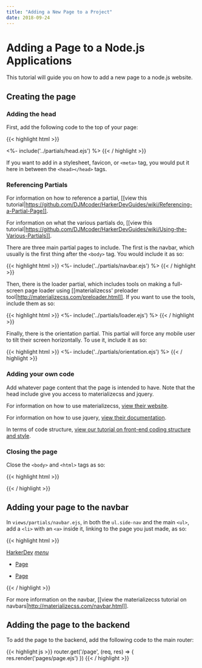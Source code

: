 ```yaml
---
title: "Adding a New Page to a Project"
date: 2018-09-24
---
```


# Adding a Page to a Node.js Applications

This tutorial will guide you on how to add a new page to a node.js website.

## Creating the page

### Adding the head

First, add the following code to the top of your page:

{{< highlight html >}}
<!DOCTYPE html>
<html lang="en-US">
  <head>
    <%- include('../partials/head.ejs') %>
    <title> Title </title>
  </head>
  <body>
{{< / highlight >}}

If you want to add in a stylesheet, favicon, or `<meta>` tag, you would put it here in between the `<head></head>` tags.

### Referencing Partials

For information on how to reference a partial, [[view this tutorial|https://github.com/DJMcoder/HarkerDevGuides/wiki/Referencing-a-Partial-Page]].

For information on what the various partials do, [[view this tutorial|https://github.com/DJMcoder/HarkerDevGuides/wiki/Using-the-Various-Partials]].

There are three main partial pages to include. The first is the navbar, which usually is the first thing after the `<body>` tag. You would include it as so: 

{{< highlight html >}}
<%- include('../partials/navbar.ejs') %>
{{< / highlight >}}

Then, there is the loader partial, which includes tools on making a full-screen page loader using [[materializecss' preloader tool|http://materializecss.com/preloader.html]]. If you want to use the tools, include them as so:

{{< highlight html >}}
<%- include('../partials/loader.ejs') %>
{{< / highlight >}}

Finally, there is the orientation partial. This partial will force any mobile user to tilt their screen horizontally. To use it, include it as so:

{{< highlight html >}}
<%- include('../partials/orientation.ejs') %>
{{< / highlight >}}

### Adding your own code

Add whatever page content that the page is intended to have. Note that the head include give you access to materializecss and jquery. 

For information on how to use materializecss, [view their website](http://materializecss.com/).

For information on how to use jquery, [view their documentation](http://api.jquery.com/).

In terms of code structure, [view our tutorial on front-end coding structure and style](https://github.com/DJMcoder/HarkerDevGuides/wiki/Front-End-Coding-Practices).

### Closing the page

Close the `<body>` and `<html>` tags as so:

{{< highlight html >}}
  </body>
</html>
{{< / highlight >}}

## Adding your page to the navbar

In `views/partials/navbar.ejs`, in both the `ul.side-nav` and the main `<ul>`, add a `<li>` with an `<a>` inside it, linking to the page you just made, as so:

{{< highlight html >}}
<nav>
  <div class="nav-wrapper">
      <a href="/" class="brand-logo">HarkerDev</a>
      <a href="#" data-activates="mobile-demo" class="button-collapse"><i class="material-icons">menu</i></a>
      <ul class="right hide-on-med-and-down">
        <li><a href="/page">Page</a></li>
      </ul>
      <ul class="side-nav" id="mobile-demo">
        <li><a href="/page">Page</a></li>
      </ul>
    </div>
</nav>
{{< / highlight >}}

For more information on the navbar, [[view the materializecss tutorial on navbars|http://materializecss.com/navbar.html]].

## Adding the page to the backend

To add the page to the backend, add the following code to the main router:

{{< highlight js >}}
router.get('/page', (req, res) => { res.render('pages/page.ejs') })
{{< / highlight >}}
